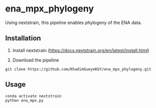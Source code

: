 # ena_mpx_phylogeny

Using nextstrain, this pipeline enables phylogeny of the ENA data.

## Installation

1. Install nextstrain (https://docs.nextstrain.org/en/latest/install.html) 

2. Download the pipeline
```
git clone https://github.com/KhadimGueyeKGY/ena_mpx_phylogeny.git
```

## Usage

```
conda activate nextstrain
python ena_mpx.py
```

